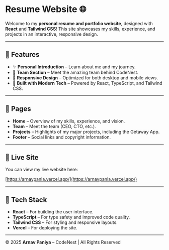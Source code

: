 # Resume Website  🌐

Welcome to my **personal resume and portfolio website**, designed with **React** and **Tailwind CSS**! This site showcases my skills, experience, and projects in an interactive, responsive design.

---

## 🚀 Features

- ✨ **Personal Introduction** – Learn about me and my journey.
- 👥 **Team Section** – Meet the amazing team behind CodeNest.
- 📱 **Responsive Design** – Optimized for both desktop and mobile views.
- 🧠 **Built with Modern Tech** – Powered by React, TypeScript, and Tailwind CSS.

---

## 🧩 Pages

- **Home** – Overview of my skills, experience, and vision.
- **Team** – Meet the team (CEO, CTO, etc.).
- **Projects** – Highlights of my major projects, including the Getaway App.
- **Footer** – Social links and copyright information.

---

## 🔗 Live Site

You can view my live website here:

[https://arnavpania.vercel.app/](https://arnavpania.vercel.app/)

---

## 🚀 Tech Stack

- **React** – For building the user interface.
- **TypeScript** – For type safety and improved code quality.
- **Tailwind CSS** – For styling and responsive layouts.
- **Vercel** – For deploying the site.

---

© 2025 **Arnav Paniya** – CodeNest | All Rights Reserved


